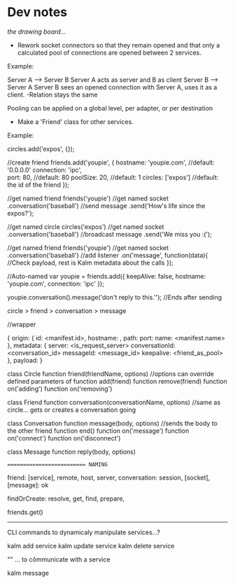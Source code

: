# Dev notes

*the drawing board...*


- Rework socket connectors so that they remain opened and that only a calculated pool of connections are opened between 2 services.

Example:

Server A --> Server B
Server A acts as server and B as client
Server B --> Server A
Server B sees an opened connection with Server A, uses it as a client.
-Relation stays the same

Pooling can be applied on a global level, per adapter, or per destination  

- Make a 'Friend' class for other services.

Example:

circles.add('expos', {});

//create friend
friends.add('youpie', {
	hostname: 'youpie.com',	//default: '0.0.0.0'
	connection: 'ipc',	
	port: 80,						//default: 80
	poolSize: 20,				//default: 1
	circles: ['expos']	//default: the id of the friend
});

//get named friend
friends('youpie')
//get named socket
.conversation('baseball')
//send message
.send('How\'s life since the expos?');

//get named circle
circles('expos')
//get named socket
.conversation('baseball')
//broadcast message
.send('We miss you :(');

//get named friend
friends('youpie')
//get named socket
.conversation('baseball')
//add listener
.on('message', function(data){
	//Check payload, rest is Kalm metadata about the calls
});

//Auto-named
var youpie = friends.add({
	keepAlive: false,
	hostname: 'youpie.com',
	connection: 'ipc'
});

youpie.conversation().message('don\'t reply to this.'');
//Ends after sending

circle > friend > conversation > message

//wrapper

{
	origin: {
		id: <manifest.id>,
		hostname: <hostname>,
		path: <path>
		port: <port>
		name: <manifest.name>
	},
	metadata: {
		server: <is_request_server>
		conversationId: <conversation_id>
		messageId: <message_id>
		keepalive: <friend_as_pool>
	},
	payload: <payload>
}


class Circle
	function friend(friendName, options)	//options can override defined parameters of <friend>
	function add(friend)
	function remove(friend)
	function on('adding')
	function on('removing')

class Friend
	function conversation(conversationName, options) //same as circle... gets or creates a conversation going

class Conversation
	function message(body, options) //sends the body to the other friend
	function end()
	function on('message')
	function on('connect')
	function on('disconnect')

class Message
	function reply(body, options)


	========================= NAMING

[circle]: ok
friend: [service], remote, host, server, 
conversation: session, [socket], 
[message]: ok

findOrCreate: resolve, get, find, prepare, 

friends.get()

-------------

CLI commands to dynamicaly manipulate services...?

kalm add service <name> <json>
kalm update service <name> <json>
kalm delete service <name>

"" ... to cômmunicate with a service

kalm message <name> <json>